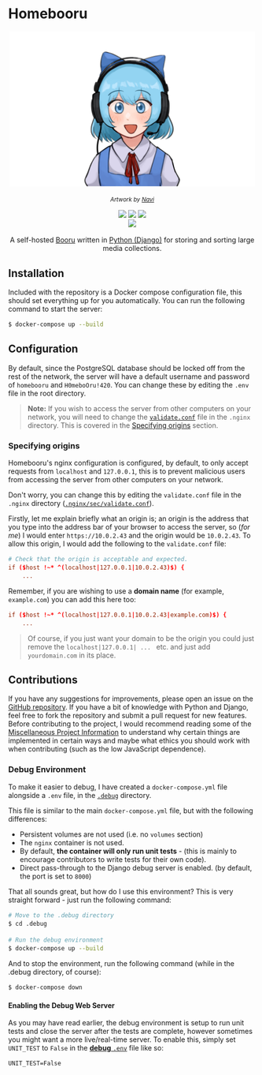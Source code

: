 # Homebooru
<div align="center">
    <img src="assets/cirno_smiling_touhou.png" width=500px \>
    <p><i><small>Artwork by <a href="https://twitter.com/nvi2762/status/1495867899881619456">Navi</a></small></i></p>
    <img src="https://img.shields.io/badge/-Python 3-3776AB?style=flat&logo=Python&logoColor=white" \>
    <img src="https://img.shields.io/badge/PostgreSQL-3776AB.svg?logo=postgreSQL&amp;logoColor=white" \>
    <img src="https://img.shields.io/badge/Docker-3776AB.svg?logo=docker&amp;logoColor=white" \><br>
    <img src="https://github.com/gingerchicken/homebooru/actions/workflows/test.yml/badge.svg" \>
    <p>A self-hosted <a href="https://www.yourdictionary.com/booru">Booru</a> written in <a href="https://www.djangoproject.com/">Python (Django)</a> for storing and sorting large media collections.</p>
</div>

## Installation
Included with the repository is a Docker compose configuration file, this should set everything up for you automatically. You can run the following command to start the server:

```bash
$ docker-compose up --build
```

## Configuration
By default, since the PostgreSQL database should be locked off from the rest of the network, the server will have a default username and password of `homebooru` and `H0meboOru!420`. You can change these by editing the `.env` file in the root directory.

> **Note:** If you wish to access the server from other computers on your network, you will need to change the [`validate.conf`](.nginx/sec/validate.conf) file in the `.nginx` directory. This is covered in the [Specifying origins](#specifying-origins) section.

### Specifying origins
Homebooru's nginx configuration is configured, by default, to only accept requests from `localhost` and `127.0.0.1`, this is to prevent malicious users from accessing the server from other computers on your network.

Don't worry, you can change this by editing the `validate.conf` file in the `.nginx` directory ([`.nginx/sec/validate.conf`](.nginx/sec/validate.conf)).

Firstly, let me explain briefly what an origin is; an origin is the address that you type into the address bar of your browser to access the server, so (_for me_) I would enter `https://10.0.2.43` and the origin would be `10.0.2.43`.  To allow this origin, I would add the following to the `validate.conf` file:

```conf
# Check that the origin is acceptable and expected.
if ($host !~* ^(localhost|127.0.0.1|10.0.2.43)$) {
    ...
```

Remember, if you are wishing to use a **domain name** (for example, `example.com`) you can add this here too:

```conf
if ($host !~* ^(localhost|127.0.0.1|10.0.2.43|example.com)$) {
    ...
```

> Of course, if you just want your domain to be the origin you could just remove the `localhost|127.0.0.1| ... ` etc. and just add `yourdomain.com` in its place.

## Contributions
If you have any suggestions for improvements, please open an issue on the [GitHub repository](https://github.com/gingerchicken/homebooru). If you have a bit of knowledge with Python and Django, feel free to fork the repository and submit a pull request for new features. Before contributing to the project, I would recommend reading some of the [Miscellaneous Project Information](/docs/MISC.md) to understand why certain things are implemented in certain ways and maybe what ethics you should work with when contributing (such as the low JavaScript dependence).

### Debug Environment
To make it easier to debug, I have created a `docker-compose.yml` file alongside a `.env` file, in the [`.debug`](.debug) directory.

This file is similar to the main `docker-compose.yml` file, but with the following differences:

- Persistent volumes are not used (i.e. no `volumes` section)
- The `nginx` container is not used.
- By default, **the container will only run unit tests** - (this is mainly to encourage contributors to write tests for their own code).
- Direct pass-through to the Django debug server is enabled. (by default, the port is set to `8000`)

That all sounds great, but how do I use this environment? This is very straight forward - just run the following command:

```bash
# Move to the .debug directory
$ cd .debug

# Run the debug environment
$ docker-compose up --build
```

And to stop the environment, run the following command (while in the .debug directory, of course):

```bash
$ docker-compose down
```

#### Enabling the Debug Web Server
As you may have read earlier, the debug environment is setup to run unit tests and close the server after the tests are complete, however sometimes you might want a more live/real-time server. To enable this, simply set `UNIT_TEST` to `False` in the [**debug** `.env`](.debug/.env) file like so:

```env
UNIT_TEST=False
```